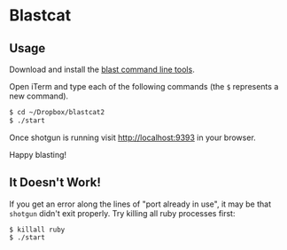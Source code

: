 Blastcat
========

Usage
-----

Download and install the [blast command line tools](ftp://ftp.ncbi.nlm.nih.gov/blast/executables/LATEST/ncbi-blast-2.2.28+.dmg).

Open iTerm and type each of the following commands (the `$` represents a new command).

```sh
$ cd ~/Dropbox/blastcat2
$ ./start
```

Once shotgun is running visit <http://localhost:9393> in your browser.

Happy blasting!

It Doesn't Work!
----------------

If you get an error along the lines of "port already in use", it may be that
`shotgun` didn't exit properly. Try killing all ruby processes first:

```sh
$ killall ruby
$ ./start
```


